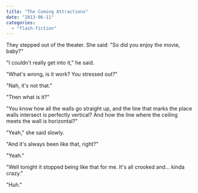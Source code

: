 ```yaml
---
title: "The Coming Attractions"
date: "2013-06-11"
categories: 
  - "flash-fiction"
---
```


They stepped out of the theater. She said: "So did you enjoy the movie, baby?"

"I couldn't really get into it," he said.

"What's wrong, is it work? You stressed out?"

"Nah, it's not that."

"Then what is it?"

"You know how all the walls go straight up, and the line that marks the place walls intersect is perfectly vertical? And how the line where the ceiling meets the wall is horizontal?"

"Yeah," she said slowly.

"And it's always been like that, right?"

"Yeah."

"Well tonight it stopped being like that for me. It's all crooked and... kinda crazy."

"Huh."
